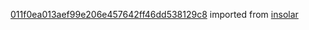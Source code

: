 [011f0ea013aef99e206e457642ff46dd538129c8](https://github.com/insolar/insolar/commit/011f0ea013aef99e206e457642ff46dd538129c8) imported from [insolar](https://github.com/insolar/insolar)
